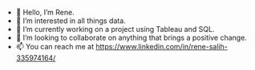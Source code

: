 - 👋 Hello, I’m Rene.
- 👀 I’m interested in all things data.
- 🌱 I’m currently working on a project using Tableau and SQL.
- 💞️ I’m looking to collaborate on anything that brings a positive change. 
- 📫 You can reach me at https://www.linkedin.com/in/rene-salih-335974164/

<!---
renanne7/renanne7 is a ✨ special ✨ repository because its `README.md` (this file) appears on your GitHub profile.
You can click the Preview link to take a look at your changes.
--->
